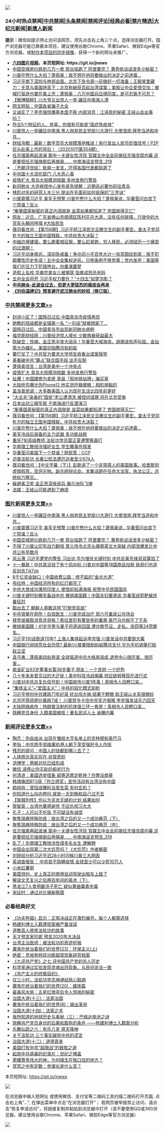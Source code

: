 ![](https://raw.githubusercontent.com/fqnews/bnews/master/64photo/fqnews-qr.jpg)

<div id="tt">
<h3>24小时热点禁闻|<a href="#%E4%B8%AD%E5%85%B1%E7%A6%81%E9%97%BB%E6%9B%B4%E5%A4%9A%E6%96%87%E7%AB%A0">中共禁闻</a>|<a href="#%E5%9B%BE%E7%89%87%E6%96%B0%E9%97%BB%E6%9B%B4%E5%A4%9A%E6%96%87%E7%AB%A0">头条禁闻</a>|<a href="#%E6%96%B0%E9%97%BB%E8%AF%84%E8%AE%BA%E6%9B%B4%E5%A4%9A%E6%96%87%E7%AB%A0">禁闻评论|<a href="#%E5%BF%85%E7%9C%8B%E7%BB%8F%E5%85%B8%E5%A5%BD%E6%96%87">经典必看|<a href="/video.md#%E7%A6%81%E7%89%87%E7%B2%BE%E9%80%89">禁片精选</a>|<a href="https://github.com/fqnews/djy/blob/master/gb/nf1351518.md#1">大纪元新闻</a>|<a href="https://github.com/fqnews/ntdtv/blob/master/gb/prog204.md#1">新唐人新闻</a></h3>
<div><b>提示：</b>微信如提示停止访问该网页，须先点击右上角三个点，选择浏览器打开。国产浏览器可能已屏蔽本项目，建议使用谷歌Chrome、苹果Safari、微软Edge等官方浏览器。或<a href="https://github.com/fqnews/bnews/blob/master/%E5%88%B6%E4%BD%9Cgit%E7%A6%81%E9%97%BB%E9%95%9C%E5%83%8F.md">制作本项目的同步镜像</a>，获得一个新的网址来推广。</div>
<ul>
<li><b><a href="http://d1.bdrive.tk/64.mp4" target="_blank">六四图片视频</a>，本页短网址: https://git.io/jnews</b></li>
<li><a href="/topimagenews/20201011/1412001.md">中国空城房价跌到几万一套 郭台铭跑了 阿里要完？ 黄奇帆谈话泄多少秘密？</a></li>
<li><a href="/cbnews/20201011/1411900.md">川普在憋什么大招？蓬佩奥：我不想在他将要做出的决定之前透露...</a></li>
<li><a href="/bannedvideo/20201011/1412032.md">习近平南下深圳与林郑会面，北京下急令周一前做好一切准备；王毅笑里藏刀：无意与美国拼高下；北京称破获百起台湾谍案；美股让中企爱恨交加：被喊打驱逐也要在美上市；蓬佩奥：六万中国兵压境印度，是可忍孰不可忍？</a></li>
<li><a href="/comments/20201011/1411855.md">【微博精粹】川大爷又出惊人一举 碾压中南海人渣</a></li>
<li><a href="/baitai/20201011/1411926.md">网文转贴：中国各省骗子大全</a></li>
<li><a href="/finance/20201011/1412024.md">又诚实了？李克强惊爆基本盘不稳 内部消息：江泽民的秘密 王岐山会出事吗？</a></li>
<li><a href="/comments/20201011/1411912.md">符合5个特征的人，恭喜，你很有可能是“癌症免疫体”</a></li>
<li><a href="/topimagenews/20201012/1412097.md">川普惊人一举碾压中南海 黑人抛弃民主党挺川大游行 大使泄底:拜登当选和中共...</a></li>
<li><a href="/bannedvideo/20201011/1411938.md">财经冷眼：最新！数字货币大规模落地推进！央行发出人民币贬值信号！P2P巨头赴美上市的背后！（20201011第354期）</a></li>
<li><a href="/comments/20201012/1412122.md">任志强案再起波澜 案中一关键女性浮现 官媒五中全会前揭任志强贪腐内幕 这是要把任志强搞倒后再搞臭…… 中南海谣言预言_319</a></li>
<li><a href="/ssgc/20201012/1412126.md">〖兲朝浮世绘〗耿爽一发言，吓得各国代表都尿遁了</a></li>
<li><a href="/comments/20201011/1411854.md">中共国十大混吃部门 八大恶心事</a></li>
<li><a href="/cbnews/20201012/1412099.md">疫情扩大 青岛大规模测核酸 多地发旅行警告</a></li>
<li><a href="/baitai/20201011/1412009.md">新冠肺炎 大连疾控中心发布紧急提醒：近期非必要勿前往青岛</a></li>
<li><a href="/cnnews/20201011/1411886.md">林彪对毛的研究入木三分 提出在毛面前如何自保的“三字诀”</a></li>
<li><a href="/topimagenews/20201012/1412078.md">川普震慑习近平 美军无预警 川普在憋什么大招？蓬佩奥说.. 华春莹问白宫下个禁谁？反火</a></li>
<li><a href="/cbnews/20201011/1411915.md">“衡量国家秘密的真正内涵就是 韭菜如果都知道了 党国就得灭亡”</a></li>
<li><a href="/bannedvideo/20201011/1411936.md">网友：近日，广东省佛山市顺德区陈村花卉大道，没有任何碰撞，行驶中的大货车头瞬间垮塌 #大陆民生</a></li>
<li><a href="/cbnews/20201011/1411906.md">薇羽看世间：【第156期】习近平抓江泽民文旦滕文生的副手董宏，查太子党邓朴方的独立王国中国残联，中共权贵大决裂？</a></li>
<li><a href="/bannedvideo/20201011/1412054.md">中越边境建墙，要么跪着唱征服，要么赶紧跑，穷人移民，必须经历一个痛苦的过渡期！</a></li>
<li><a href="/bannedvideo/20201011/1412056.md">习近平动身南巡，深圳急戒备！争功邓小平百年大计一张蓝图绘到底：我不犯颠覆性历史失误！五中全会集权逆风，只修条例不修党章；党内发声：美国等我们在压力下犯错垮台，勿重演噩梦</a></li>
<li><a href="/lifebaike/20201011/1411975.md">造假上名校 华裔完美女儿被揭穿 恼羞成怒杀爸妈</a></li>
<li><a href="/comments/20201011/1412005.md">五中全会将开 习近平权力要升？“十四五”如梦泡影？</a></li>
<li><b><a href="/comments/20200211/1275071.md" target="_blank">中共肺炎-此波会过去，但更大更猛烈的瘟疫会再来</a></b></li>
<li><b><a href="/comments/20200207/1272816.md" target="_blank">《刘伯温碑记》预言避开武汉肺炎的妙招（修订版）</a></b></li>
</ul>
</div>

<div class="catlist">
<h3><a href="/cbnews/" target="_blank">中共禁闻</a><span><a href="/cbnews/" target="_blank" rel="nofollow">更多文章>></a></span></h3>
<ul>
<li><a href="/cbnews/20201012/1412248.md" target="_blank">封闭小区了！国殇日过后 中国青岛市疫情再现</a></li>
<li><a href="/cbnews/20201012/1412247.md" target="_blank">她教的班级都是全镇第一名 “一句话”就被绑架了…</a></li>
<li><a href="/cbnews/20201012/1412226.md" target="_blank">国殇日过后，中国青岛市出现新冠肺炎病例</a></li>
<li><a href="/cbnews/20201012/1412182.md" target="_blank">福克斯财经网：川普经济惊人增长 少数族裔获益最大</a></li>
<li><a href="/cbnews/20201012/1412179.md" target="_blank">陈破空：惊魂，金正恩半夜大阅兵！华春莹大喊海盗。胡锡进低声叫屈。金灿荣大办婚礼。美国剑指腾讯和蚂蚁</a></li>
<li><a href="/cbnews/20201012/1412169.md" target="_blank">要打仗了？中共官方要求大学师生收看台谍案报导</a></li>
<li><a href="/cbnews/20201012/1412101.md" target="_blank">美看破中共“霸占”联合国手段 出手反制</a></li>
<li><a href="/cbnews/20201012/1412100.md" target="_blank">蓬佩奥坦言：台湾是美中一个冲突点</a></li>
<li><a href="/cbnews/20201012/1412099.md" target="_blank">疫情扩大 青岛大规模测核酸 多地发旅行警告</a></li>
<li><a href="/cbnews/20201012/1412090.md" target="_blank">扯爆！中国建商为卖房 竟装「假地铁站牌」骗买家</a></li>
<li><a href="/cbnews/20201012/1412089.md" target="_blank">大陆抢先曝光伪Phone12 他实测开箱傻眼：相机用黏的</a></li>
<li><a href="/cbnews/20201012/1412071.md" target="_blank">盖洛普民调：大多数美国人认为现在生活比四年前更好</a></li>
<li><a href="/cbnews/20201011/1412021.md" target="_blank">”大五毛“染香的“国安”老公遭清洗 被控间谍罪 将在北京受审</a></li>
<li><a href="/cbnews/20201011/1411916.md" target="_blank">日本出动三艘军舰 于南海进行反潜演习</a></li>
<li><a href="/cbnews/20201011/1411915.md" target="_blank">“衡量国家秘密的真正内涵就是 韭菜如果都知道了 党国就得灭亡”</a></li>
<li><a href="/cbnews/20201011/1411906.md" target="_blank">薇羽看世间：【第156期】习近平抓江泽民文旦滕文生的副手董宏，查太子党邓朴方的独立王国中国残联，中共权贵大决裂？</a></li>
<li><a href="/cbnews/20201011/1411900.md" target="_blank">川普在憋什么大招？蓬佩奥：我不想在他将要做出的决定之前透露&#8230;</a></li>
<li><a href="/cbnews/20201011/1411892.md" target="_blank">美军冷战后装备的主力武器 多功能战舰</a></li>
<li><a href="/cbnews/20201011/1411842.md" target="_blank">重庆7旬高级教师 法轮功学员雷正夏遭警察毒打</a></li>
<li><a href="/cbnews/20201011/1411841.md" target="_blank">华南理工教授涉强奸女生 学生曝事件频发</a></li>
<li><a href="/cbnews/20201011/1411840.md" target="_blank">华春莹问美国下一个禁谁？网民答：CCP</a></li>
<li><a href="/cbnews/20201011/1411839.md" target="_blank">迫害法轮功 长春公检法遭厄运者至少674人</a></li>
<li><a href="/cbnews/20201011/1411838.md" target="_blank">薇羽看世间：【中文字幕（下）】彭斯讲了一个非常感人的美国故事。哈里斯则虚情假意，空洞无物。副总统辩论会，本集话题在任命大法官、执法公正，总统权力移交。</a></li>
<li><a href="/cbnews/20201011/1411810.md" target="_blank">躲避美卫星 金正恩深夜阅兵 展示洲际飞弹</a></li>
<li><a href="/cbnews/20201011/1411791.md" target="_blank">法媒：王岐山可能遇到了麻烦</a></li>

</ul>
</div>
<div class="catlist">
<h3><a href="/topimagenews/" target="_blank">图片新闻</a><span><a href="/topimagenews/" target="_blank" rel="nofollow">更多文章>></a></span></h3>
<ul>
<li><a href="/topimagenews/20201012/1412097.md" target="_blank">川普惊人一举碾压中南海 黑人抛弃民主党挺川大游行 大使泄底:拜登当选和中共&#8230;</a></li>
<li><a href="/topimagenews/20201012/1412078.md" target="_blank">川普震慑习近平 美军无预警 川普在憋什么大招？蓬佩奥说.. 华春莹问白宫下个禁谁？反火</a></li>
<li><a href="/topimagenews/20201011/1412001.md" target="_blank">中国空城房价跌到几万一套 郭台铭跑了 阿里要完？ 黄奇帆谈话泄多少秘密？</a></li>
<li><a href="/topimagenews/20201010/1411589.md" target="_blank">不得了川普让印军战力翻倍 菅义伟令北京头痛蔡英文大突破 内部泄爆发比中共公布早数月</a></li>
<li><a href="/topimagenews/20201010/1411550.md" target="_blank">风云激 习近平遭党内警告 习出访 华为埋伏关键时刻 中共反美先锋双双露馅了</a></li>
<li><a href="/topimagenews/20201010/1411497.md" target="_blank">十一暴跌！中共真没钱了有个风向标 川普对中国等18国商品加税 铁哥们也造反封杀TikTok</a></li>
<li><a href="/topimagenews/20201010/1411354.md" target="_blank">8千亿资金缺口！中国收费公路：修不起的“金光大道”</a></li>
<li><a href="/topimagenews/20201010/1411327.md" target="_blank">布拉特：中国经济所有的红灯都亮了</a></li>
<li><a href="/topimagenews/20201010/1411300.md" target="_blank">中共大使成功激怒印度人 使馆前贴满海报 祝贺中华民国国庆</a></li>
<li><a href="/topimagenews/20201009/1411001.md" target="_blank">川普关键时刻撤军备战中共 撤销美国籍！中国夫妇要遣返 华春莹成箭靶被连番狂怼</a></li>
<li><a href="/topimagenews/20201009/1410987.md" target="_blank">豁出去了 朝鲜人竟敢这样“打倒党高层”</a></li>
<li><a href="/topimagenews/20201009/1410710.md" target="_blank">中共哭晕在厕所！白宫医生：川普完成治疗 周六可重返公共场合</a></li>
<li><a href="/topimagenews/20201009/1410615.md" target="_blank">拜登或被取消竞选资格？希拉里犯有要坐牢的重罪 奥巴马也脱不了干系</a></li>
<li><a href="/topimagenews/20201009/1410614.md" target="_blank">撤销美国籍！41岁华男与妻子将遣返回国 遭诈欺签证、走私、盗窃等24项罪名…</a></li>
<li><a href="/topimagenews/20201008/1410330.md" target="_blank">习近平1句话倒退70年? 上海人集体起诉李克强 川普发话中共要倒大霉</a></li>
<li><a href="/topimagenews/20201008/1410321.md" target="_blank">中国银行闹钱荒社会恐慌? 最新!川普要限制蚂蚁腾讯支付 华为手机销量打脸赵立坚</a></li>
<li><a href="/topimagenews/20201008/1410189.md" target="_blank">袁弓夷：蓬佩奥四处奔波 全球驱逐中共大格局渐成 退党中心很厉害、很厉害&#8230;</a></li>
<li><a href="/topimagenews/20201008/1410146.md" target="_blank">紫金矿业63岁董事长娶38岁妻子 网友：一个贪财 一个好色</a></li>
<li><a href="/topimagenews/20201008/1410145.md" target="_blank">几十年来未曾见过的大迁徙！美中科技冷战揭幕 供应链转移现在进行式</a></li>
<li><a href="/topimagenews/20201008/1409855.md" target="_blank">川普对中共总复仇信号到！中国疯传川普1件事！真相令人目瞪口呆&#8230;</a></li>
<li><a href="/comments/20201007/1409565.md" target="_blank">“集体主义”+“爱国主义”：中共的奴化模式剖析</a></li>
<li><a href="/topimagenews/20201007/1409835.md" target="_blank">习近平惨创中共建政71年纪录 扰台闯大祸 结果干瞪眼 和王岐山关系很微妙</a></li>
<li><a href="/topimagenews/20201007/1409691.md" target="_blank">北京环燕郊房价暴跌7成！ 川普禁令卡住中共军方咽喉 李克强发话无力回天</a></li>
<li><a href="/topimagenews/20201007/1409548.md" target="_blank">大陆网络疯传：特朗普注射的抗体值三环一套房！真相令人目瞪口呆&#8230;</a></li>
<li><a href="/topimagenews/20201007/1409454.md" target="_blank">隐瞒党员身份 入籍美国被拒！著名民运人士 亲曝内幕</a></li>

</ul>
</div>
<div class="catlist">
<h3><a href="/comments/" target="_blank">新闻评论</a><span><a href="/comments/" target="_blank" rel="nofollow">更多文章>></a></span></h3>
<ul>
<li><a href="/comments/20201012/1412256.md" target="_blank">陶杰：伪自由派 出现在雏妓大亨名单上的克林顿和奥巴马</a></li>
<li><a href="/comments/20201012/1412255.md" target="_blank">李怡：中共炮手邬维庸劝港人躺下享受强奸令人作呕</a></li>
<li><a href="/comments/20201012/1412254.md" target="_blank">残忍的提问：中国人的钱都到哪儿去了？</a></li>
<li><a href="/comments/20201012/1412253.md" target="_blank">人体辉光真实存在 非常奇妙</a></li>
<li><a href="/comments/20201012/1412233.md" target="_blank">洪博学：两极对抗已经形成</a></li>
<li><a href="/comments/20201012/1412232.md" target="_blank">微信 请停止你无耻的偷听行为</a></li>
<li><a href="/comments/20201012/1412231.md" target="_blank">何清涟：美国选举怪象 邮寄选票定乾坤？作弊没商量</a></li>
<li><a href="/comments/20201012/1412217.md" target="_blank">韩偶像团BTS获「符立德奖」宣传活动有台湾没有中国</a></li>
<li><a href="/comments/20201012/1412215.md" target="_blank">颜纯钩：曾钰成曝料当食生菜 有何玄机？</a></li>
<li><a href="/comments/20201012/1412214.md" target="_blank">你知道什么叫内卷吗 就是一天到晚和自己过不去</a></li>
<li><a href="/comments/20201012/1412213.md" target="_blank">【笨贼列传】你以为天衣无缝的计划 结果如何</a></li>
<li><a href="/comments/20201012/1412202.md" target="_blank">黎智英：台湾也要感谢党 不应仇视习大大</a></li>
<li><a href="/comments/20201012/1412201.md" target="_blank">孔子：人可以不吃饭 不可疑没有诚信</a></li>
<li><a href="/comments/20201012/1412181.md" target="_blank">聚焦瑞典特殊防疫：继台湾之后的又一个成功典范（下）</a></li>
<li><a href="/comments/20201012/1412180.md" target="_blank">聚焦瑞典特殊防疫：继台湾之后的又一个成功典范（中）</a></li>
<li><a href="/comments/20201012/1412122.md" target="_blank">任志强案再起波澜 案中一关键女性浮现 官媒五中全会前揭任志强贪腐内幕 这是要把任志强搞倒后再搞臭…… 中南海谣言预言_319</a></li>
<li><a href="/comments/20201012/1412070.md" target="_blank">乱了！华南理工教授涉性侵多名女生 遭解聘</a></li>
<li><a href="/comments/20201011/1412055.md" target="_blank">中国会出现第二次大饥荒吗？《大饥荒》作者解密</a></li>
<li><a href="/comments/20201011/1412047.md" target="_blank">刘锐绍分析习近平迟28小时问候川普三大原因</a></li>
<li><a href="/comments/20201011/1412043.md" target="_blank">英调查报告： 中共若不隐瞒疫情 全球至少可以少死10万人</a></li>
<li><a href="/comments/20201011/1412042.md" target="_blank">小米红薯粥</a></li>
<li><a href="/comments/20201011/1412041.md" target="_blank">美国领创，史上真正的商用自动驾驶出租车上路了</a></li>
<li><a href="/comments/20201011/1412034.md" target="_blank">解读文艺复兴之后两百年间的美术（下）</a></li>
<li><a href="/comments/20201011/1412027.md" target="_blank">黑龙江7人食用酸汤子死亡 疑似黄曲霉素中毒</a></li>
<li><a href="/comments/20201011/1412019.md" target="_blank">宋征时：通过对比揭秘蔡霞</a></li>

</ul>
</div>

<div class="catlist">
<h3>必看经典好文</h3>
<ul>
<li><a href="/comments/20200308/1290182.md" target="_blank">《功夫熊猫》启示：正邪决战正在激烈展开，每个人都需选择</a></li>
<li><a href="/comments/20201010/1411232.md" target="_blank">杨建利博士入籍遭拒案被严重误读</a></li>
<li><a href="/comments/20200805/1375080.md" target="_blank">道教高人修炼法轮功的故事</a></li>
<li><a href="/topimagenews/20200513/1327828.md" target="_blank">天才预言家珍妮 预言2020年大决战</a></li>
<li><a href="/comments/20200801/1373219.md" target="_blank">台湾主治医师：被法轮功的奇迹折服</a></li>
<li><a href="/ssgc/20180904/993719.md" target="_blank">魔鬼在统治着我们的世界(23)：环保主义(上)</a></li>
<li><a href="/comments/20200705/783265.md" target="_blank">绝密：克格勃特异功能超常现象研究档案</a></li>
<li><a href="/bookonline/20131116/201048.md" target="_blank">《九评共产党》之七 评中国共产党的杀人历史</a></li>
<li><a href="/comments/20200921/1400587.md" target="_blank">科学家通过实验发现灵魂出窍现象，与民间说法一致</a></li>
<li><a href="/bookwiki/20171120/858084.md" target="_blank">《共产主义的终极目的》</a></li>
<li><a href="/health/20170626/780270.md" target="_blank">仅三小时，法轮功学员神通祛除心脏病</a></li>
<li><a href="/comments/20180725/976787.md" target="_blank">魔鬼在统治着我们的世界(20)：媒体篇</a></li>
<li><a href="/cbnews/20201005/1408304.md" target="_blank">最毒风水局：五星红旗背后令人惊骇的秘密</a></li>
<li><a href="/cbnews/20180319/916654.md" target="_blank">治国大道(十三)：法家治国</a></li>
<li><a href="/topimagenews/20180524/947358.md" target="_blank">魔鬼在统治着我们的世界(6)：输出革命</a></li>
<li><a href="/cbnews/20180320/916962.md" target="_blank">治国大道(十四)：法家之术</a></li>
<li><a href="/tculture/xiulian/20170726/797589.md" target="_blank">我所知道的地球历史与奥秘（三）：巴格达电池之谜</a></li>
<li><a href="/comments/20201010/1411228.md" target="_blank">隐瞒共产党员身份的后果和豁免的条件 ——杨建利博士入籍案分析</a></li>
<li><a href="/tculture/20190101/792146.md" target="_blank">乐舞仙踪之六：有乐几变 感天降神</a></li>
<li><a href="/cbnews/20200703/1354907.md" target="_blank">关于法轮功 三个事实破除中共的谎言</a></li>
<li><a href="/cbnews/20180318/916241.md" target="_blank">治国大道(十二)：道德真鉴</a></li>
<li><a href="/comments/20200731/1372471.md" target="_blank">美国打败中共“超限战”的致胜之道</a></li>
<li><a href="/comments/20200702/1354076.md" target="_blank">起底中共病毒的纪录片：世纪之掩盖</a></li>
<li><a href="/comments/20200618/1346830.md" target="_blank">荣耀尊贵伟大的神，为何降生在牲口住的地方？</a></li>
<li><a href="/tculture/20200812/1378929.md" target="_blank">冥冥之中有定数：参谋长是什么官？</a></li>

</ul>
</div>

本页短网址: https://git.io/jnews

![](https://raw.githubusercontent.com/fqnews/bnews/master/64photo/fqnews-qr.jpg)

在浏览器中输入短网址 或使用微信、支付宝等二维码工具扫描二维码打开页面, 点击右上角"...", 在弹出菜单中点击“在浏览器打开”； 若网页被举报禁止访问，请点击“恢复申请访问”，将链接复制并粘贴到浏览器中打开（请不要使用QQ或360浏览器，建议使用谷歌Chrome、苹果Safari、微软Edge等官方浏览器）

![](https://raw.githubusercontent.com/fqnews/bnews/master/64photo/wx.jpg)